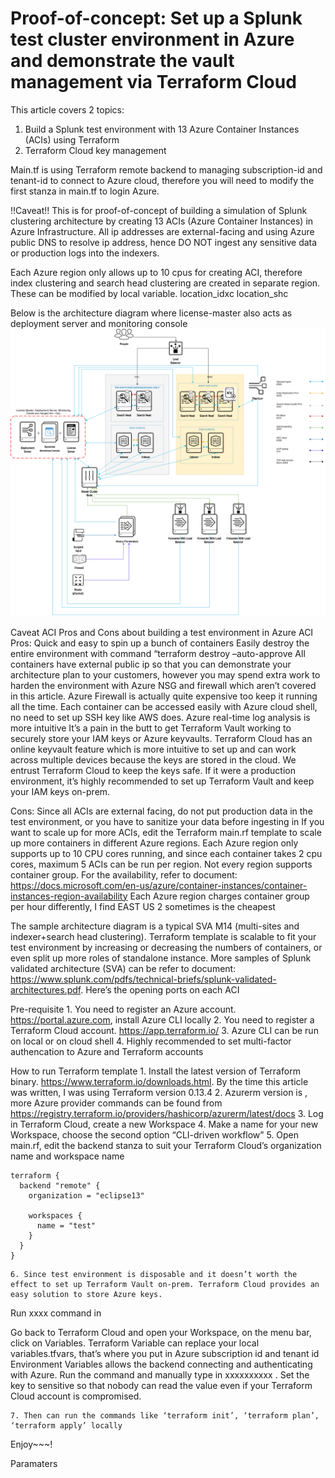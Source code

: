 # Proof-of-concept: Set up a Splunk test cluster environment in Azure and demonstrate the vault management via Terraform Cloud

This article covers 2 topics: 
1. Build a Splunk test environment with 13 Azure Container Instances (ACIs) using Terraform
2. Terraform Cloud key management

Main.tf is using Terraform remote backend to managing subscription-id and tenant-id to connect to Azure cloud, therefore you will need to modify the first stanza in main.tf to login Azure.

!!Caveat!!
This is for proof-of-concept of building a simulation of Splunk clustering architecture by creating 13 ACIs (Azure Container Instances) in Azure Infrastructure. All ip addresses are external-facing and using Azure public DNS to resolve ip address, hence DO NOT ingest any sensitive data or production logs into the indexers. 

Each Azure region only allows up to 10 cpus for creating ACI, therefore index clustering and search head clustering are created in separate region. These can be modified by local variable.
location_idxc
location_shc

Below is the architecture diagram where license-master also acts as deployment server and monitoring console
![Screenshot](screenshots/splunk.png)



Caveat
ACI 
Pros and Cons about building a test environment in Azure ACI
Pros:
Quick and easy to spin up a bunch of containers
Easily destroy the entire environment with command “terraform destroy –auto-approve
All containers have external public ip so that you can demonstrate your architecture plan to your customers, however you may spend extra work to harden the environment with Azure NSG and firewall which aren’t covered in this article. Azure Firewall is actually quite expensive too keep it running all the time. 
Each container can be accessed easily with Azure cloud shell, no need to set up SSH key like AWS does.
Azure real-time log analysis is more intuitive
It’s a pain in the butt to get Terraform Vault working to securely store your IAM keys or Azure keyvaults. Terraform Cloud has an online keyvault feature which is more intuitive to set up and can work across multiple devices because the keys are stored in the cloud. We entrust Terraform Cloud to keep the keys safe. If it were a production environment, it’s highly recommended to set up Terraform Vault and keep your IAM keys on-prem. 

Cons:
Since all ACIs are external facing, do not put production data in the test environment, or you have to sanitize your data before ingesting in
If you want to scale up for more ACIs, edit the Terraform main.rf template to scale up more containers in different Azure regions. Each Azure region only supports up to 10 CPU cores running, and since each container takes 2 cpu cores, maximum 5 ACIs can be run per region. 
Not every region supports container group. For the availability, refer to document: https://docs.microsoft.com/en-us/azure/container-instances/container-instances-region-availability
Each Azure region charges container group per hour differently, I find EAST US 2 sometimes is the cheapest

The sample architecture diagram is a typical SVA M14 (multi-sites and indexer+search head clustering). Terraform template is scalable to fit your test environment by increasing or decreasing the numbers of containers, or even split up more roles of standalone instance. More samples of Splunk validated architecture (SVA) can be refer to document: https://www.splunk.com/pdfs/technical-briefs/splunk-validated-architectures.pdf.
Here’s the opening ports on each ACI

Pre-requisite
    1. You need to register an Azure account. https://portal.azure.com, install Azure CLI locally
    2. You need to register a Terraform Cloud account. https://app.terraform.io/
    3. Azure CLI can be run on local or on cloud shell
    4. Highly recommended to set multi-factor authencation to Azure and Terraform accounts

How to run Terraform template
    1. Install the latest version of Terraform binary. https://www.terraform.io/downloads.html. By the time this article was written, I was using Terraform version 0.13.4
    2. Azurerm version is , more Azure provider commands can be found from https://registry.terraform.io/providers/hashicorp/azurerm/latest/docs
    3. Log in Terraform Cloud, create a new Workspace
    4. Make a name for your new Workspace, choose the second option “CLI-driven workflow”
    5. Open main.rf, edit the backend stanza to suit your Terraform Cloud’s organization name and workspace name

```
terraform {
  backend "remote" {
    organization = "eclipse13"

    workspaces {
      name = "test"
    }
  }
}
```

    6. Since test environment is disposable and it doesn’t worth the effect to set up Terraform Vault on-prem. Terraform Cloud provides an easy solution to store Azure keys. 

Run xxxx command in 

Go back to Terraform Cloud and open your Workspace, on the menu bar, click on Variables. 
Terraform Variable can replace your local variables.tfvars, that’s where you put in Azure subscription id and tenant id
Environment Variables allows the backend connecting and authenticating with Azure. Run the command and manually type in xxxxxxxxxx    .    Set the key to sensitive so that nobody can read the value even if your Terraform Cloud account is compromised. 





    7. Then can run the commands like ‘terraform init’, ‘terraform plan’, ‘terraform apply’ locally
Enjoy~~~!

Paramaters



